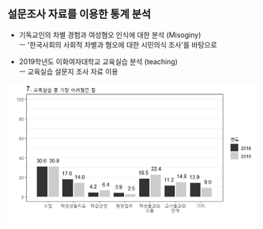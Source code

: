 ## 설문조사 자료를 이용한 통계 분석
- 기독교인의 차별 경험과 여성혐오 인식에 대한 분석 (Misoginy)  
ㅡ '한국사회의 사회적 차별과 혐오에 대한 시민의식 조사'를 바탕으로

- 2019학년도 이화여자대학교 교육실습 분석 (teaching)  
ㅡ 교육실습 설문지 조사 자료 이용
 
![alt text](graph7.png)<!-- -->
